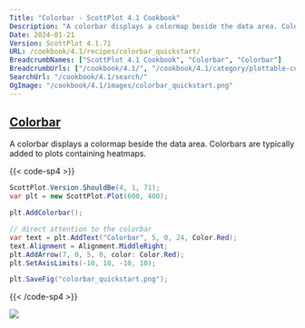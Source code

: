 ```yaml
---
Title: "Colorbar - ScottPlot 4.1 Cookbook"
Description: "A colorbar displays a colormap beside the data area. Colorbars are typically added to plots containing heatmaps."
Date: 2024-01-21
Version: ScottPlot 4.1.71
URL: /cookbook/4.1/recipes/colorbar_quickstart/
BreadcrumbNames: ["ScottPlot 4.1 Cookbook", "Colorbar", "Colorbar"]
BreadcrumbUrls: ["/cookbook/4.1/", "/cookbook/4.1/category/plottable-colorbar", "/cookbook/4.1/recipes/colorbar_quickstart/"]
SearchUrl: "/cookbook/4.1/search/"
OgImage: "/cookbook/4.1/images/colorbar_quickstart.png"
---
```


<h2><a id='colorbar' href='/cookbook/4.1/recipes/colorbar_quickstart/'>Colorbar</a></h2>

A colorbar displays a colormap beside the data area. Colorbars are typically added to plots containing heatmaps.

{{< code-sp4 >}}

```cs
ScottPlot.Version.ShouldBe(4, 1, 71);
var plt = new ScottPlot.Plot(600, 400);

plt.AddColorbar();

// direct attention to the colorbar
var text = plt.AddText("Colorbar", 5, 0, 24, Color.Red);
text.Alignment = Alignment.MiddleRight;
plt.AddArrow(7, 0, 5, 0, color: Color.Red);
plt.SetAxisLimits(-10, 10, -10, 10);

plt.SaveFig("colorbar_quickstart.png");
```

{{< /code-sp4 >}}

<img src='../../images/colorbar_quickstart.png' class='d-block mx-auto my-5' />


